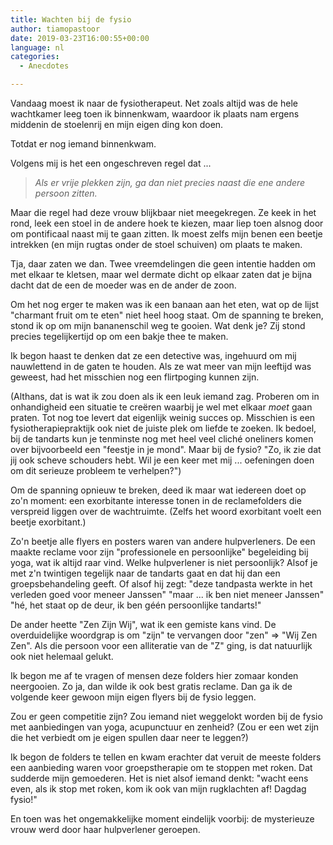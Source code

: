 ```yaml
---
title: Wachten bij de fysio
author: tiamopastoor
date: 2019-03-23T16:00:55+00:00
language: nl
categories:
  - Anecdotes

---
```

Vandaag moest ik naar de fysiotherapeut. Net zoals altijd was de hele wachtkamer leeg toen ik binnenkwam, waardoor ik plaats nam ergens middenin de stoelenrij en mijn eigen ding kon doen.

Totdat er nog iemand binnenkwam.

Volgens mij is het een ongeschreven regel dat ...

> _Als er vrije plekken zijn, ga dan niet precies naast die ene andere persoon zitten._

Maar die regel had deze vrouw blijkbaar niet meegekregen. Ze keek in het rond, leek een stoel in de andere hoek te kiezen, maar liep toen alsnog door om pontificaal naast mij te gaan zitten. Ik moest zelfs mijn benen een beetje intrekken (en mijn rugtas onder de stoel schuiven) om plaats te maken.

Tja, daar zaten we dan. Twee vreemdelingen die geen intentie hadden om met elkaar te kletsen, maar wel dermate dicht op elkaar zaten dat je bijna dacht dat de een de moeder was en de ander de zoon.

Om het nog erger te maken was ik een banaan aan het eten, wat op de lijst "charmant fruit om te eten" niet heel hoog staat. Om de spanning te breken, stond ik op om mijn bananenschil weg te gooien. Wat denk je? Zij stond precies tegelijkertijd op om een bakje thee te maken.

Ik begon haast te denken dat ze een detective was, ingehuurd om mij nauwlettend in de gaten te houden. Als ze wat meer van mijn leeftijd was geweest, had het misschien nog een flirtpoging kunnen zijn.


(Althans, dat is wat ik zou doen als ik een leuk iemand zag. Proberen om in onhandigheid een situatie te creëren waarbij je wel met elkaar _moet_ gaan praten. Tot nog toe levert dat eigenlijk weinig succes op. Misschien is een fysiotherapiepraktijk ook niet de juiste plek om liefde te zoeken. Ik bedoel, bij de tandarts kun je tenminste nog met heel veel cliché oneliners komen over bijvoorbeeld een "feestje in je mond". Maar bij de fysio? "Zo, ik zie dat jij ook scheve schouders hebt. Wil je een keer met mij ... oefeningen doen om dit serieuze probleem te verhelpen?")

Om de spanning opnieuw te breken, deed ik maar wat iedereen doet op zo'n moment: een exorbitante interesse tonen in de reclamefolders die verspreid liggen over de wachtruimte. (Zelfs het woord exorbitant voelt een beetje exorbitant.)

Zo'n beetje alle flyers en posters waren van andere hulpverleners. De een maakte reclame voor zijn "professionele en persoonlijke" begeleiding bij yoga, wat ik altijd raar vind. Welke hulpverlener is niet persoonlijk? Alsof je met z'n twintigen tegelijk naar de tandarts gaat en dat hij dan een groepsbehandeling geeft. Of alsof hij zegt: "deze tandpasta werkte in het verleden goed voor meneer Janssen" "maar ... ik ben niet meneer Janssen" "hé, het staat op de deur, ik ben géén persoonlijke tandarts!"

De ander heette "Zen Zijn Wij", wat ik een gemiste kans vind. De overduidelijke woordgrap is om "zijn" te vervangen door "zen" => "Wij Zen Zen". Als die persoon voor een alliteratie van de "Z" ging, is dat natuurlijk ook niet helemaal gelukt.

Ik begon me af te vragen of mensen deze folders hier zomaar konden neergooien. Zo ja, dan wilde ik ook best gratis reclame. Dan ga ik de volgende keer gewoon mijn eigen flyers bij de fysio leggen.

Zou er geen competitie zijn? Zou iemand niet weggelokt worden bij de fysio met aanbiedingen van yoga, acupunctuur en zenheid? (Zou er een wet zijn die het verbiedt om je eigen spullen daar neer te leggen?)

Ik begon de folders te tellen en kwam erachter dat veruit de meeste folders een aanbieding waren voor groepstherapie om te stoppen met roken. Dat sudderde mijn gemoederen. Het is niet alsof iemand denkt: "wacht eens even, als ik stop met roken, kom ik ook van mijn rugklachten af! Dagdag fysio!"

En toen was het ongemakkelijke moment eindelijk voorbij: de mysterieuze vrouw werd door haar hulpverlener geroepen.